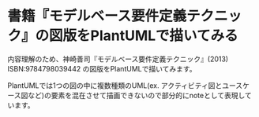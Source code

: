 書籍『モデルベース要件定義テクニック』の図版をPlantUMLで描いてみる
====

内容理解のため、神崎善司『モデルベース要件定義テクニック』(2013) ISBN:9784798039442 の図版をPlantUMLで描いてみます。

PlantUMLでは1つの図の中に複数種類のUML(ex. アクティビティ図とユースケース図など)の要素を混在させて描画できないので部分的にnoteとして表現しています。
